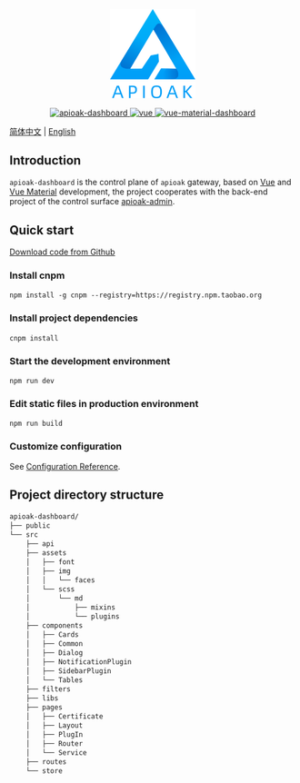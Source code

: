 <p align="center">
  <img width="150" src="src/assets/img/logo.png">
</p>

<p align="center">
  <a href="https://github.com/apioak/apioak-dashboard">
    <img src="https://img.shields.io/badge/apioak--dashboard-v0.6.0-blue" alt="apioak-dashboard">
  </a>
  <a href="https://github.com/vuejs/vue">
    <img src="https://img.shields.io/badge/vue-2.6.14-brightgreen.svg" alt="vue">
  </a>
  <a href="https://github.com/creativetimofficial/vue-material-dashboard">
    <img src="https://img.shields.io/badge/vue--material--dashboard-1.5.0-brightgreen" alt="vue-material-dashboard">
  </a>
</p>

[简体中文](README_CN.md) | [English](README.md)

## Introduction
`apioak-dashboard` is the control plane of `apioak` gateway, based on <a target="_blank" href="https://github.com/vuejs/vue">Vue</a> and <a target="_blank" href=" https://github.com/creativetimofficial/vue-material-dashboard">Vue Material</a> development, the project cooperates with the back-end project of the control surface <a target="_blank" href="https://github.com /apioak/apioak-admin">apioak-admin</a>.

## Quick start
<a target="_blank" href="https://github.com/apioak/apioak-dashboard">Download code from Github</a>

### Install cnpm
```
npm install -g cnpm --registry=https://registry.npm.taobao.org
```

### Install project dependencies
```
cnpm install
```

### Start the development environment
```
npm run dev
```

### Edit static files in production environment
```
npm run build
```

### Customize configuration
See [Configuration Reference](https://cli.vuejs.org/config/).

## Project directory structure
```
apioak-dashboard/
├── public
└── src
    ├── api
    ├── assets
    │   ├── font
    │   ├── img
    │   │   └── faces
    │   └── scss
    │       └── md
    │           ├── mixins
    │           └── plugins
    ├── components
    │   ├── Cards
    │   ├── Common
    │   ├── Dialog
    │   ├── NotificationPlugin
    │   ├── SidebarPlugin
    │   └── Tables
    ├── filters
    ├── libs
    ├── pages
    │   ├── Certificate
    │   ├── Layout
    │   ├── PlugIn
    │   ├── Router
    │   └── Service
    ├── routes
    └── store
```



